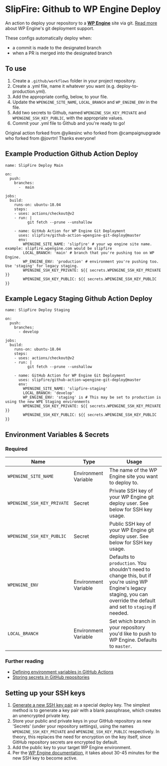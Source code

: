 # SlipFire: Github to WP Engine Deploy

An action to deploy your repository to a **[WP Engine](https://wpengine.com)** site via git. [Read more](https://wpengine.com/git/) about WP Engine's git deployment support.

These configs automatically deploy when:
- a commit is made to the designated branch
- when a PR is merged into the designated branch

## To use
1. Create a `.github/workflows` folder in your project repository.
2. Create a .yml file, name it whatever you want (e.g. deploy-to-production.yml).
3. Add the appropriate config, below, to your file.
4. Update the `WPENGINE_SITE_NAME`, `LOCAL_BRANCH` and `WP_ENGINE_ENV` in the file.
5. Add two secrets to Github, named `WPENGINE_SSH_KEY_PRIVATE` and `WPENGINE_SSH_KEY_PUBLIC`, with the appropriate values.
6. Commit your .yml file to Github and you're ready to go!

Original action forked from @yikesinc who forked from @campaignupgrade who forked from @jovrtn! Thanks everyone!

## Example Production Github Action Deploy

```
name: SlipFire Deploy Main

on:
  push:
    branches:
      -  main

jobs:
  build:
    runs-on: ubuntu-18.04
    steps:
    - uses: actions/checkout@v2
    - run: |
          git fetch --prune --unshallow

    - name: GitHub Action for WP Engine Git Deployment
      uses: slipfire/github-action-wpengine-git-deploy@master
      env:
        WPENGINE_SITE_NAME: 'slipfire' # your wp engine site name. example: slipfire.wpengine.com would be slipfire
        LOCAL_BRANCH: 'main' # branch that you're pushing too on WP Engine.
        WP_ENGINE_ENV: 'production' # environment you're pushing too. Use 'staging' for legacy staging.
        WPENGINE_SSH_KEY_PRIVATE: ${{ secrets.WPENGINE_SSH_KEY_PRIVATE }}
        WPENGINE_SSH_KEY_PUBLIC: ${{ secrets.WPENGINE_SSH_KEY_PUBLIC }}
```

## Example Legacy Staging Github Action Deploy

```
name: SlipFire Deploy Staging

on:
  push:
    branches:
      - develop

jobs:
  build:
    runs-on: ubuntu-18.04
    steps:
    - uses: actions/checkout@v2
    - run: |
          git fetch --prune --unshallow

    - name: GitHub Action for WP Engine Git Deployment
      uses: slipfire/github-action-wpengine-git-deploy@master
      env:
        WPENGINE_SITE_NAME: 'slipfire-staging'
        LOCAL_BRANCH: 'develop'
        WP_ENGINE_ENV: 'staging' is # This may be set to production is using the new WPE Staging environments
        WPENGINE_SSH_KEY_PRIVATE: ${{ secrets.WPENGINE_SSH_KEY_PRIVATE }}
        WPENGINE_SSH_KEY_PUBLIC: ${{ secrets.WPENGINE_SSH_KEY_PUBLIC }}
```

## Environment Variables & Secrets

### Required

| Name | Type | Usage |
|-|-|-|
| `WPENGINE_SITE_NAME` | Environment Variable | The name of the WP Engine site you want to deploy to. |
| `WPENGINE_SSH_KEY_PRIVATE` | Secret | Private SSH key of your WP Engine git deploy user. See below for SSH key usage. |
|  `WPENGINE_SSH_KEY_PUBLIC` | Secret | Public SSH key of your WP Engine git deploy user. See below for SSH key usage. |
| `WPENGINE_ENV` | Environment Variable  | Defaults to `production`. You shouldn't need to change this, but if you're using WP Engine's legacy staging, you can override the default and set to `staging` if needed. |
| `LOCAL_BRANCH` | Environment Variable  | Set which branch in your repository you'd like to push to WP Engine. Defaults to `master`. |

### Further reading

* [Defining environment variables in GitHub Actions](https://developer.github.com/actions/creating-github-actions/accessing-the-runtime-environment/#environment-variables)
* [Storing secrets in GitHub repositories](https://developer.github.com/actions/managing-workflows/storing-secrets/)

## Setting up your SSH keys

1. [Generate a new SSH key pair](https://help.github.com/articles/generating-a-new-ssh-key-and-adding-it-to-the-ssh-agent/) as a special deploy key. The simplest method is to generate a key pair with a blank passphrase, which creates an unencrypted private key.
2. Store your public and private keys in your GitHub repository as new 'Secrets' (under your repository settings), using the names `WPENGINE_SSH_KEY_PRIVATE` and `WPENGINE_SSH_KEY_PUBLIC` respectively. In theory, this replaces the need for encryption on the key itself, since GitHub repository secrets are encrypted by default.
3. Add the public key to your target WP Engine environment.
4. Per the [WP Engine documentation](https://wpengine.com/git/), it takes about 30-45 minutes for the new SSH key to become active.
